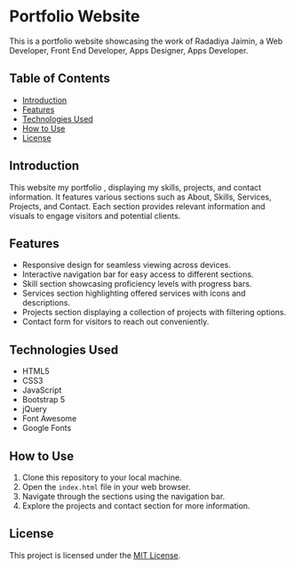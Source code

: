# Portfolio Website

This is a portfolio website showcasing the work of Radadiya Jaimin, a Web Developer, Front End Developer, Apps Designer, Apps Developer.

## Table of Contents
- [Introduction](#introduction)
- [Features](#features)
- [Technologies Used](#technologies-used)
- [How to Use](#how-to-use)
- [License](#license)

## Introduction

This website my portfolio , displaying my skills, projects, and contact information. It features various sections such as About, Skills, Services, Projects, and Contact. Each section provides relevant information and visuals to engage visitors and potential clients.

## Features

- Responsive design for seamless viewing across devices.
- Interactive navigation bar for easy access to different sections.
- Skill section showcasing proficiency levels with progress bars.
- Services section highlighting offered services with icons and descriptions.
- Projects section displaying a collection of projects with filtering options.
- Contact form for visitors to reach out conveniently.

## Technologies Used

- HTML5
- CSS3
- JavaScript
- Bootstrap 5
- jQuery
- Font Awesome
- Google Fonts

## How to Use

1. Clone this repository to your local machine.
2. Open the `index.html` file in your web browser.
3. Navigate through the sections using the navigation bar.
4. Explore the projects and contact section for more information.

## License

This project is licensed under the [MIT License](LICENSE).

